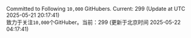 Committed to Following `10,000` GitHubers. Current: <!-- FOLLOWING_COUNT -->299<!-- FOLLOWING_COUNT --> (Update at UTC <!-- LAST_UPDATED -->2025-05-21 20:17:41<!-- LAST_UPDATED -->)<br>
致力于关注`10,000`个GitHuber。当前：<!-- FOLLOWING_COUNT -->299<!-- FOLLOWING_COUNT --> (更新于北京时间 <!-- LAST_UPDATED_CST -->2025-05-22 04:17:41<!-- LAST_UPDATED_CST -->)
